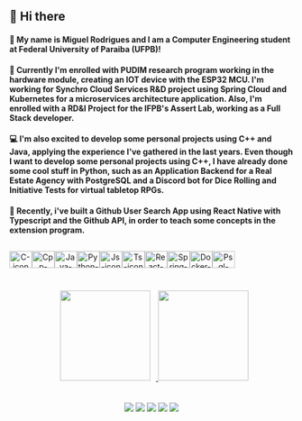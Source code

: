 ## 🖖 Hi there 

#### 🤖 My name is Miguel Rodrigues and I am a Computer Engineering student at Federal University of Paraiba (UFPB)!

#### 🔎 Currently I'm enrolled with PUDIM research program working in the hardware module, creating an IOT device with the ESP32 MCU. I'm working for Synchro Cloud Services R&D project using Spring Cloud and Kubernetes for a microservices architecture application. Also, I'm enrolled with a RD&I Project for the IFPB's Assert Lab, working as a Full Stack developer.

#### 💻 I'm also excited to develop some personal projects using C++ and Java, applying the experience I've gathered in the last years. Even though I want to develop some personal projects using C++, I have already done some cool stuff in Python, such as an Application Backend for a Real Estate Agency with PostgreSQL and a Discord bot for Dice Rolling and Initiative Tests for virtual tabletop RPGs.

#### 📱 Recently, i've built a Github User Search App using React Native with Typescript and the Github API, in order to teach some concepts in the extension program.

##


<div align="center" style="display: flex; flex-direction: row; margin-bottom: 20"><br>
  <img align="center" alt="C-icon" height="30" width="40" src="https://cdn.jsdelivr.net/gh/devicons/devicon/icons/c/c-original.svg" />
  <img align="center" alt="Cpp-icon" height="30" width="40" src="https://cdn.jsdelivr.net/gh/devicons/devicon/icons/cplusplus/cplusplus-original.svg" />
  <img align="center" alt="Java-icon" height="30" width="40" src="https://cdn.jsdelivr.net/gh/devicons/devicon/icons/java/java-original.svg" />
  <img align="center" alt="Python-icon" height="30" width="40" src="https://cdn.jsdelivr.net/gh/devicons/devicon/icons/python/python-original.svg" />
  <img align="center" alt="Js-icon" height="30" width="40" src="https://cdn.jsdelivr.net/gh/devicons/devicon/icons/javascript/javascript-original.svg" />
  <img align="center" alt="Ts-icon" height="30" width="40" src="https://cdn.jsdelivr.net/gh/devicons/devicon/icons/typescript/typescript-original.svg" />
  <img align="center" alt="React-icon" height="30" width="40" src="https://cdn.jsdelivr.net/gh/devicons/devicon/icons/react/react-original.svg" />
  <img align="center" alt="Spring-icon" height="30" width="40" src="https://cdn.jsdelivr.net/gh/devicons/devicon/icons/spring/spring-original.svg" />
  <img align="center" alt="Docker-icon" height="30" width="40" src="https://cdn.jsdelivr.net/gh/devicons/devicon/icons/docker/docker-original.svg" />
  <img align="center" alt="Psql-icon" height="30" width="40" src="https://cdn.jsdelivr.net/gh/devicons/devicon/icons/postgresql/postgresql-original.svg" />
</div>

##

<p align="center">
<a href="https://github.com/rodriguesms"}>
  <img height="160em" src="https://github-readme-stats.vercel.app/api?username=rodriguesms&bg_color=00004F,481658,3C1A7D&layout=compact&text_color=FFFFFF&title_color=FFFFFF&show_icons=true&icon_color=FFFFFF&include_all_commits=true&count_private=true" style="margin: 10px 10px 10px 10px;"/>
  <img height="160em" src="https://github-readme-stats.vercel.app/api/top-langs/?username=rodriguesms&bg_color=3C1A7D,481658,00004F&layout=compact&text_color=FFFFFF&title_color=FFFFFF&langs_count=6&exclude_repo=Machine-Learning-UW-Course" />
</a>
</p>

##

<div align="center">
  <a href="mailto:miguelrodrigues@eng.ci.ufpb.br"><img src="https://img.shields.io/badge/Gmail-D14836?style=for-the-badge&logo=gmail&logoColor=white" /></a>
  <a href="https://www.linkedin.com/in/miguel-rodrigues-43b1961b2/"><img src="https://img.shields.io/badge/LinkedIn-0077B5?style=for-the-badge&logo=linkedin&logoColor=white" /></a>
  <a href="https://www.instagram.com/m.rodriguesrt/"><img src="https://img.shields.io/badge/Instagram-E4405F?style=for-the-badge&logo=instagram&logoColor=white"></a>
  <a href="https://wa.me/5583993903578"><img src="https://img.shields.io/badge/WhatsApp-25D366?style=for-the-badge&logo=whatsapp&logoColor=white" /></a>
  <a href="https://t.me/m_srodrigues"><img src="https://img.shields.io/badge/Telegram-2CA5E0?style=for-the-badge&logo=telegram&logoColor=white" /></a>
</div>
